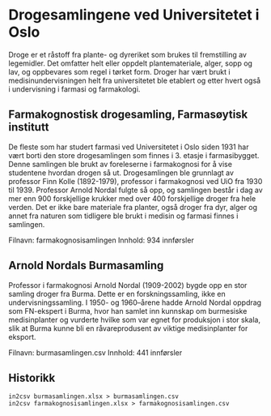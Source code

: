 # Drogesamlingene ved Universitetet i Oslo

Droge er et råstoff fra plante- og dyreriket som brukes til fremstilling av legemidler. Det omfatter helt eller oppdelt plantemateriale, alger, sopp og lav, og oppbevares som regel i tørket form. Droger har vært brukt i medisinundervisningen helt fra universitetet ble etablert og etter hvert også i undervisning i farmasi og farmakologi.

## Farmakognostisk drogesamling, Farmasøytisk institutt

De fleste som har studert farmasi ved Universitetet i Oslo siden 1931 har vært borti den store drogesamlingen som finnes i 3. etasje i farmasibygget. Denne samlingen ble brukt av foreleserne i farmakognosi for å vise studentene hvordan drogen så ut. Drogesamlingen ble grunnlagt av professor Finn Kolle (1892-1979), professor i farmakognosi ved UiO fra 1930 til 1939. Professor Arnold Nordal fulgte så opp, og samlingen består i dag av mer enn 900 forskjellige krukker med over 400 forskjellige droger fra hele verden. Det er ikke bare materiale fra planter, også droger fra dyr, alger og annet fra naturen som tidligere ble brukt i medisin og farmasi finnes i samlingen.

Filnavn: farmakognosisamlingen
Innhold: 934 innførsler

## Arnold Nordals Burmasamling

Professor i farmakognosi Arnold Nordal (1909-2002) bygde opp en stor samling droger fra Burma. Dette er en forskningssamling, ikke en undervisningssamling. I 1950- og 1960–årene hadde Arnold Nordal oppdrag som FN-ekspert i Burma, hvor han samlet inn kunnskap om burmesiske medisinplanter og vurderte hvilke som var egnet for produksjon i stor skala, slik at Burma kunne bli en råvareprodusent av viktige medisinplanter for eksport.

Filnavn: burmasamlingen.csv
Innhold: 441 innførsler

## Historikk

	in2csv burmasamlingen.xlsx > burmasamlingen.csv
	in2csv farmakognosisamlingen.xlsx > farmakognosisamlingen.csv
